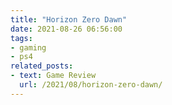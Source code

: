 ```yaml
---
title: "Horizon Zero Dawn"
date: 2021-08-26 06:56:00
tags:
- gaming
- ps4
related_posts:
- text: Game Review
  url: /2021/08/horizon-zero-dawn/
---
```


